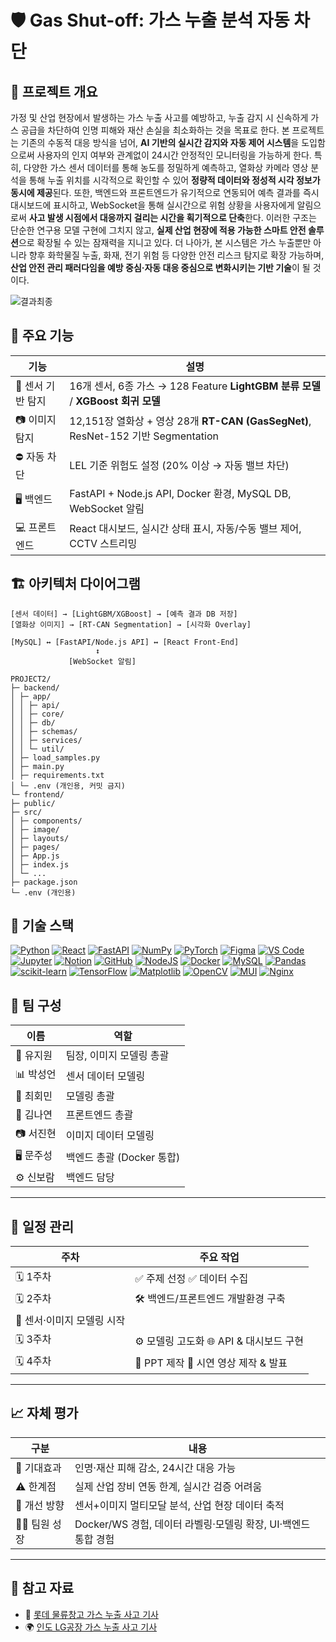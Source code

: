 <!-- README.md1 -->
# **🛡️** Gas Shut-off: 가스 누출 분석 자동 차단

## 📌 프로젝트 개요

가정 및 산업 현장에서 발생하는 가스 누출 사고를 예방하고, 누출 감지 시 신속하게 가스 공급을 차단하여 인명 피해와 재산 손실을 최소화하는 것을 목표로 한다.
본 프로젝트는 기존의 수동적 대응 방식을 넘어, **AI 기반의 실시간 감지와 자동 제어 시스템**을 도입함으로써 사용자의 인지 여부와 관계없이 24시간 안정적인 모니터링을 가능하게 한다. 특히, 다양한 가스 센서 데이터를 통해 농도를 정밀하게 예측하고, 열화상 카메라 영상 분석을 통해 누출 위치를 시각적으로 확인할 수 있어 **정량적 데이터와 정성적 시각 정보가 동시에 제공**된다.
또한, 백엔드와 프론트엔드가 유기적으로 연동되어 예측 결과를 즉시 대시보드에 표시하고, WebSocket을 통해 실시간으로 위험 상황을 사용자에게 알림으로써 **사고 발생 시점에서 대응까지 걸리는 시간을 획기적으로 단축**한다. 이러한 구조는 단순한 연구용 모델 구현에 그치지 않고, **실제 산업 현장에 적용 가능한 스마트 안전 솔루션**으로 확장될 수 있는 잠재력을 지니고 있다.
더 나아가, 본 시스템은 가스 누출뿐만 아니라 향후 화학물질 누출, 화재, 전기 위험 등 다양한 안전 리스크 탐지로 확장 가능하며, **산업 안전 관리 패러다임을 예방 중심·자동 대응 중심으로 변화시키는 기반 기술**이 될 것이다.

![결과최종](https://github.com/user-attachments/assets/4574edfe-6fa6-49e8-90df-866d0949d565)  

## **🚀 주요 기능**

| 기능 | 설명 |
| --- | --- |
| 🔬 센서 기반 탐지 | 16개 센서, 6종 가스 → 128 Feature  **LightGBM 분류 모델** / **XGBoost 회귀 모델** |
| 📷 이미지 탐지 | 12,151장 열화상 + 영상 28개  **RT-CAN (GasSegNet)**, ResNet-152 기반 Segmentation |
| ⛔ 자동 차단 | LEL 기준 위험도 설정 (20% 이상 → 자동 밸브 차단) |
| 🖥 백엔드 | FastAPI + Node.js API, Docker 환경, MySQL DB, WebSocket 알림 |
| 💻 프론트엔드 | React 대시보드, 실시간 상태 표시, 자동/수동 밸브 제어, CCTV 스트리밍 |  

## 🏗 아키텍처 다이어그램

```
[센서 데이터] → [LightGBM/XGBoost] → [예측 결과 DB 저장]
[열화상 이미지] → [RT-CAN Segmentation] → [시각화 Overlay]

[MySQL] ↔ [FastAPI/Node.js API] ↔ [React Front-End]
                   ↕
             [WebSocket 알림]

```

```
PROJECT2/
├─ backend/
│ ├─ app/
│ │ ├─ api/
│ │ ├─ core/
│ │ ├─ db/
│ │ ├─ schemas/
│ │ ├─ services/
│ │ └─ util/
│ ├─ load_samples.py
│ ├─ main.py
│ ├─ requirements.txt
│ └─ .env (개인용, 커밋 금지)
└─ frontend/
├─ public/
├─ src/
│ ├─ components/
│ ├─ image/
│ ├─ layouts/
│ ├─ pages/
│ ├─ App.js
│ ├─ index.js
│ └─ ...
├─ package.json
└─ .env (개인용)

```

## 🧠 기술 스택
[![Python](https://img.shields.io/badge/Python-3.13-blue?logo=python&logoColor=white)](https://www.python.org/)
[![React](https://img.shields.io/badge/React-61DAFB?logo=react&logoColor=black)](https://react.dev/)
[![FastAPI](https://img.shields.io/badge/FastAPI-009688?logo=fastapi&logoColor=white)](https://fastapi.tiangolo.com/)
[![NumPy](https://img.shields.io/badge/NumPy-013243?logo=numpy&logoColor=white)](https://numpy.org/)
[![PyTorch](https://img.shields.io/badge/PyTorch-EE4C2C?logo=pytorch&logoColor=white)](https://pytorch.org/)
[![Figma](https://img.shields.io/badge/Figma-F24E1E?logo=figma&logoColor=white)](https://www.figma.com/)
[![VS Code](https://img.shields.io/badge/VS%20Code-007ACC?logo=visualstudiocode&logoColor=white)](https://code.visualstudio.com/)
[![Jupyter](https://img.shields.io/badge/Jupyter-F37626?logo=jupyter&logoColor=white)](https://jupyter.org/)
[![Notion](https://img.shields.io/badge/Notion-000000?logo=notion&logoColor=white)](https://www.notion.so/)
[![GitHub](https://img.shields.io/badge/GitHub-181717?logo=github&logoColor=white)](https://github.com/)
[![NodeJS](https://img.shields.io/badge/node.js-6DA55F?&logo=node.js&logoColor=white)](https://nodejs.org/ko/)
[![Docker](https://img.shields.io/badge/docker-%230db7ed.svg?&logo=docker&logoColor=white)](https://www.docker.com/)
[![MySQL](https://img.shields.io/badge/mysql-4479A1.svg?&logo=mysql&logoColor=white)](https://www.mysql.com/)
[![Pandas](https://img.shields.io/badge/pandas-%23150458.svg?&logo=pandas&logoColor=white)](https://pandas.pydata.org/)
[![scikit-learn](https://img.shields.io/badge/scikit--learn-%23F7931E.svg?&logo=scikit-learn&logoColor=white)](https://scikit-learn.org/stable/)
[![TensorFlow](https://img.shields.io/badge/TensorFlow-%23FF6F00.svg?&logo=TensorFlow&logoColor=white)](https://www.tensorflow.org/?hl=ko)
[![Matplotlib](https://img.shields.io/badge/Matplotlib-%23ffffff.svg?&logo=Matplotlib&logoColor=black)](https://matplotlib.org/)
[![OpenCV](https://img.shields.io/badge/opencv-%23white.svg?&logo=opencv&logoColor=white)](https://opencv.org/)
[![MUI](https://img.shields.io/badge/MUI-%230081CB.svg?&logo=mui&logoColor=white)](https://mui.com/)
[![Nginx](https://img.shields.io/badge/nginx-%23009639.svg?&logo=nginx&logoColor=white)](https://nginx.org/)  

## 👥 팀 구성

| 이름 | 역할 |
| --- | --- |
| 👑 유지원 | 팀장, 이미지 모델링 총괄 |
| 📊 박성언 | 센서 데이터 모델링 |
| 🧪 최회민 | 모델링 총괄 |
| 🎨 김나연 | 프론트엔드 총괄 |
| 📷 서진현 | 이미지 데이터 모델링 |
| 🖥 문주성 | 백엔드 총괄 (Docker 통합) |
| ⚙️ 신보람 | 백엔드 담당 |

---

## 📅 일정 관리

| 주차 | 주요 작업 |
| --- | --- |
| 🗓 1주차 | ✅ 주제 선정  ✅ 데이터 수집 |
| 🗓 2주차 | 🛠 백엔드/프론트엔드 개발환경 구축  
🧪 센서·이미지 모델링 시작 |
| 🗓 3주차 | ⚙️ 모델링 고도화  🌐 API & 대시보드 구현 |
| 🗓 4주차 | 📝 PPT 제작  🎥 시연 영상 제작 & 발표 |


---

## 📈 자체 평가

| 구분 | 내용 |
| --- | --- |
| 🌟 기대효과 | 인명·재산 피해 감소, 24시간 대응 가능 |
| ⚠️ 한계점 | 실제 산업 장비 연동 한계, 실시간 검증 어려움 |
| 🔧 개선 방향 | 센서+이미지 멀티모달 분석, 산업 현장 데이터 축적 |
| 👨‍💻 팀원 성장 | Docker/WS 경험, 데이터 라벨링·모델링 확장, UI·백엔드 통합 경험 |

---

## 📎 참고 자료

- 📰 [롯데 물류창고 가스 누출 사고 기사](https://www.khan.co.kr/article/202510141710001)
- 🌍 [인도 LG공장 가스 누출 사고 기사](https://www.bbc.com/korean/news-52570235)



